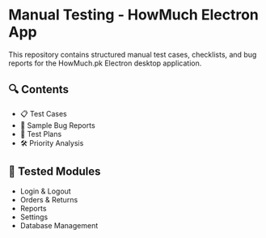 # Manual Testing - HowMuch Electron App

This repository contains structured manual test cases, checklists, and bug reports for the HowMuch.pk Electron desktop application.

## 🔍 Contents
- 📋 Test Cases
- 🐞 Sample Bug Reports
- 📄 Test Plans
- 🛠️ Priority Analysis

## 📌 Tested Modules
- Login & Logout
- Orders & Returns
- Reports
- Settings
- Database Management
